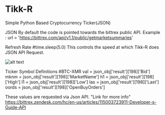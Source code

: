 # Tikk-R
Simple Python Based Cryptocurrency Ticker(JSON)

JSON
By default the code is pointed towards the bittrex public API. 
Example :   url = 'https://bittrex.com/api/v1.1/public/getmarketsummaries'

Refresh Rate
#time.sleep(5.0)
This controls the speed at which Tikk-R does JSON API Request. 

![alt text](http://www.terrorsoundz.com/Preview.png)




Ticker Symbol Definitions 
  #BTC-XMR
  val = json_obj['result'][198]['Bid']
  mknm = json_obj['result'][198]['MarketName']
  h1 = json_obj['result'][198]['High']
  l1 = json_obj['result'][198]['Low']
  las = json_obj['result'][198]['Last']
  oords = json_obj['result'][198]['OpenBuyOrders']
  
  These values are requested via Json API. 
  "Link for more info"
  https://bittrex.zendesk.com/hc/en-us/articles/115003723911-Developer-s-Guide-API
  
  
  
